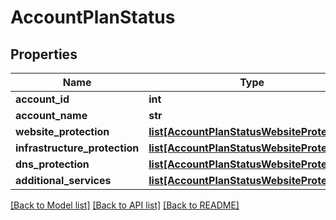 # AccountPlanStatus

## Properties
Name | Type | Description | Notes
------------ | ------------- | ------------- | -------------
**account_id** | **int** |  | [optional] 
**account_name** | **str** |  | [optional] 
**website_protection** | [**list[AccountPlanStatusWebsiteProtection]**](AccountPlanStatusWebsiteProtection.md) |  | [optional] 
**infrastructure_protection** | [**list[AccountPlanStatusWebsiteProtection]**](AccountPlanStatusWebsiteProtection.md) |  | [optional] 
**dns_protection** | [**list[AccountPlanStatusWebsiteProtection]**](AccountPlanStatusWebsiteProtection.md) |  | [optional] 
**additional_services** | [**list[AccountPlanStatusWebsiteProtection]**](AccountPlanStatusWebsiteProtection.md) |  | [optional] 

[[Back to Model list]](../README.md#documentation-for-models) [[Back to API list]](../README.md#documentation-for-api-endpoints) [[Back to README]](../README.md)

